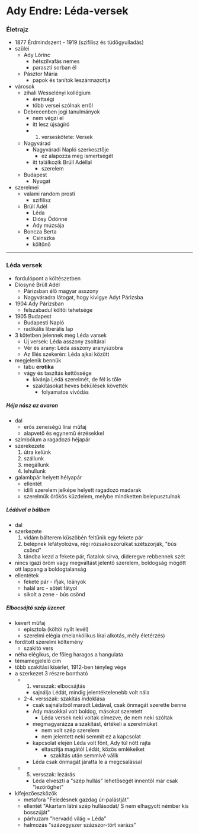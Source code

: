 # Ady Endre: Léda-versek
### Életrajz
- 1877 Érdmindszent - 1919 (szifilisz és tüdőgyulladás)
- szülei
	- Ady Lőrinc
		- hétszilvafás nemes
		- paraszti sorban él
	- Pásztor Mária
		- papok és tanítok leszármazottja
- városok
	- zihali Wesselényi kollégium 
		- érettségi
		- több versei szólnak erről
	- Debrecenben jogi tanulmányok
		- nem végzi el
		- itt lesz újságíró
		- 1. verseskötete: Versek
	- Nagyvárad
		- Nagyváradi Napló szerkesztője
			- ez alapozza meg ismertségét
		- itt találkozik Brüll Adéllal 
			- szerelem
	- Budapest
		- Nyugat 
- szerelmei
	- valami random prosti
		- szifilisz
	- Brüll Adél
		- Léda
		- Diósy Ödönné
		- Ady múzsája
	- Boncza Berta
		- Csinszka
		- költőnő
---
### Léda versek
- fordulópont a költészetben
- Diosyné Brüll Adél
	- Párizsban élő magyar asszony
	- Nagyváradra látogat, hogy kivigye Adyt Párizsba
- 1904 Ady Párizsban
	- felszabadul költői tehetsége
- 1905 Budapest
	- Budapesti Napló
	- radikális liberális lap
- 3 kötetben jelennek meg Léda varsek
	- Új versek: Léda asszony zsoltárai
	- Vér és arany: Léda asszony aranyszobra
	- Az Illés szekerén: Léda ajkai között
- megjelenik bennük
	- tabu **erotika**
	- vágy és taszítás kettőssége
		- kívánja Lédá szerelmét, de fél is tőle
		- szakításokat heves békülések követték
			- folyamatos vívódás
##### Héja nász az avaron
- dal
	- erős zeneiségű lírai műfaj
	- alapvető és egynemű érzésekkel
- szimbólum a ragadozó héjapár
- szerekezete
	1. útra kelünk
	2. szállunk
	3. megállunk
	4. lehullunk
- galambpár helyett hélyapár
	- ellentét
	- idilli szerelem jelképe helyett ragadozó madarak
	- szerelmük örökös küzdelem, melybe mindketten belepusztulnak
##### Lédával a bálban
- dal
- szerkezete
	1. vidám bálterem küszöbén feltűnik egy fekete pár
	2. belépnek lefátyolozva, régi rózsakoszorúikat szétszorják, "bús csönd"
	3. táncba kezd a fekete pár, fiatalok sírva, dideregve rebbennek szét
- nincs igazi öröm vagy megváltást jelentő szerelem, boldogság mögött ott lappang a boldogtalanság
- ellentétek
	- fekete pár - ifjak, leányok
	- halál arc - sötét fátyol
	- sikolt a zene - bús csönd
##### Elbocsájtó szép üzenet
- kevert műfaj
	- episztola (költöi nyílt levél)
	- szerelmi elégia (melankólikus lírai alkotás, mély életérzés)
- fordított szerelmi költemény
	- szakító vers
- néha elégikus, de főleg haragos a hangulata
- témamegjelelő cím
- több szakítási kísérlet, 1912-ben tényleg vége
- a szerkezet 3 részre bontható
	- 1. versszak: elbocsájtás
		- sajnálja Lédát, mindig jelentéktelenebb volt nála
	- 2-4. versszak: szakítás indoklása
		- csak sajnálatból maradt Lédával, csak önmagát szerette benne
		- Ady másokkal volt boldog, másokat szeretett
			- Léda versek neki voltak címezve, de nem neki szóltak
		- megmagyarázza a szakítást, értékeli a szerelmüket
			- nem volt szép szerelem
			- nem jelentett neki semmit ez a kapcsolat
		- kapcsolat elején Léda volt fönt, Ady túl nőtt rajta
			- eltaszítja magától Lédát, közös emlékeiket
				- szakítás után semmivé válik
		- Léda csak önmagát járatta le a megcsalással
	- 5. versszak: lezárás
		- Léda elveszti a "szép hullás" lehetőségét innentől már csak "lezöröghet"
- kifejezőeszközök
	- metafora "Feledésnek gazdag úr-palástját"
	- ellentét "Akartam látni szép hullásodat/ S nem elhagyott némber kis bosszúját"
	- párhuzam "hervadó világ = Léda"
	- halmozás "százegyszer százszor-tört varázs"